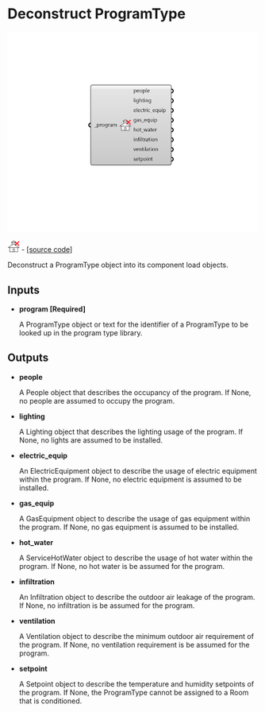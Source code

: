 # Deconstruct ProgramType

![](../../.gitbook/assets/Deconstruct_ProgramType.png)

![](../../.gitbook/assets/Deconstruct_ProgramType%20%281%29.png) - [\[source code\]](https://github.com/ladybug-tools/honeybee-grasshopper-energy/blob/master/honeybee_grasshopper_energy/src//HB%20Deconstruct%20ProgramType.py)

Deconstruct a ProgramType object into its component load objects.

## Inputs

* **program \[Required\]**

  A ProgramType object or text for the identifier of a ProgramType to be looked up in the program type library. 

## Outputs

* **people**

  A People object that describes the occupancy of the program. If None, no people are assumed to occupy the program. 

* **lighting**

  A Lighting object that describes the lighting usage of the program. If None, no lights are assumed to be installed. 

* **electric\_equip**

  An ElectricEquipment object to describe the usage of electric equipment within the program. If None, no electric equipment is assumed to be installed. 

* **gas\_equip**

  A GasEquipment object to describe the usage of gas equipment within the program. If None, no gas equipment is assumed to be installed. 

* **hot\_water**

  A ServiceHotWater object to describe the usage of hot water within the program. If None, no hot water is be assumed for the program. 

* **infiltration**

  An Infiltration object to describe the outdoor air leakage of the program. If None, no infiltration is be assumed for the program. 

* **ventilation**

  A Ventilation object to describe the minimum outdoor air requirement of the program. If None, no ventilation requirement is be assumed for the program. 

* **setpoint**

  A Setpoint object to describe the temperature and humidity setpoints of the program.  If None, the ProgramType cannot be assigned to a Room that is conditioned. 

